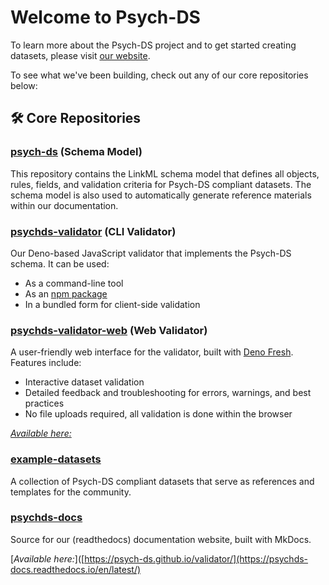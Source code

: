 # Welcome to Psych-DS
To learn more about the Psych-DS project and to get started creating datasets, please visit [our website](http://psych-ds.github.io).

To see what we've been building, check out any of our core repositories below:

## 🛠️ Core Repositories

### [psych-ds](https://github.com/psych-ds/psych-ds) (Schema Model)
This repository contains the LinkML schema model that defines all objects, rules, fields, and validation criteria for Psych-DS compliant datasets. The schema model is also used to automatically generate reference materials within our documentation.

### [psychds-validator](https://github.com/psych-ds/psychds-validator) (CLI Validator)
Our Deno-based JavaScript validator that implements the Psych-DS schema. It can be used:
- As a command-line tool
- As an [npm package](https://www.npmjs.com/package/psychds-validator)
- In a bundled form for client-side validation

### [psychds-validator-web](https://github.com/psych-ds/psychds-validator-web) (Web Validator)
A user-friendly web interface for the validator, built with [Deno Fresh](https://github.com/denoland/fresh). Features include:
- Interactive dataset validation
- Detailed feedback and troubleshooting for errors, warnings, and best practices
- No file uploads required, all validation is done within the browser

[_Available here:_](https://psych-ds.github.io/validator/)

### [example-datasets](https://github.com/psych-ds/example-datasets)
A collection of Psych-DS compliant datasets that serve as references and templates for the community.

### [psychds-docs](https://github.com/psych-ds/psychds-docs)
Source for our (readthedocs) documentation website, built with MkDocs.

[_Available here:_]([https://psych-ds.github.io/validator/](https://psychds-docs.readthedocs.io/en/latest/)

